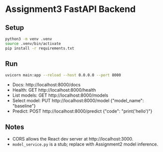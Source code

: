 # Assignment3 FastAPI Backend

## Setup

```bash
python3 -m venv .venv
source .venv/bin/activate
pip install -r requirements.txt
```

## Run

```bash
uvicorn main:app --reload --host 0.0.0.0 --port 8000
```

- Docs: http://localhost:8000/docs
- Health: GET http://localhost:8000/health
- List models: GET http://localhost:8000/models
- Select model: PUT http://localhost:8000/model {"model_name": "baseline"}
- Predict: POST http://localhost:8000/predict {"code": "print('hello')"}

## Notes
- CORS allows the React dev server at http://localhost:3000.
- `model_service.py` is a stub; replace with Assignment2 model inference.
